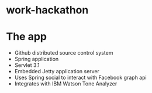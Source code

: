 # work-hackathon

The app
==========================
* Github distributed source control system
* Spring application 
* Servlet 3.1
* Embedded Jetty application server
* Uses Spring social to interact with Facebook graph api
* Integrates with IBM Watson Tone Analyzer 
